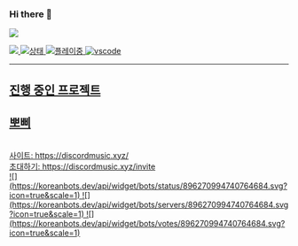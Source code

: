### Hi there 👋
<html>
<p align="left">
    <a href="https://github.com/lia1324/">
        <img src="https://github-readme-stats.vercel.app/api?username=lia1324&show_icons=true&theme=dark" /
    </a>
</p>

![](https://komarev.com/ghpvc/?username=lia1324&style=flat-square)
![상태](https://dev.discordprofiles.me/badge/status/353382954577297408?style=flat-square)
![플레이중](https://dev.discordprofiles.me/badge/playing/353382954577297408?style=flat-square)
![vscode](https://dev.discordprofiles.me/badge/vscode/353382954577297408?style=flat-square)

--------------------
## 진행 중인 프로젝트

## 뽀삐
<br>
사이트: https://discordmusic.xyz/ <br>
초대하기: https://discordmusic.xyz/invite <br>
![](https://koreanbots.dev/api/widget/bots/status/896270994740764684.svg?icon=true&scale=1) 
![](https://koreanbots.dev/api/widget/bots/servers/896270994740764684.svg?icon=true&scale=1) 
![](https://koreanbots.dev/api/widget/bots/votes/896270994740764684.svg?icon=true&scale=1)
</html>
